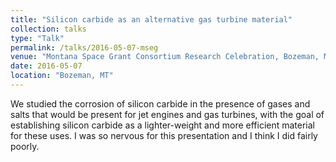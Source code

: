 ```yaml
---
title: "Silicon carbide as an alternative gas turbine material"
collection: talks
type: "Talk"
permalink: /talks/2016-05-07-mseg
venue: "Montana Space Grant Consortium Research Celebration, Bozeman, MT"
date: 2016-05-07
location: "Bozeman, MT"
---
```


We studied the corrosion of silicon carbide in the presence of gases and salts that would be present for jet engines and gas turbines, with the goal of establishing silicon carbide as a lighter-weight and more efficient material for these uses. I was so nervous for this presentation and I think I did fairly poorly.